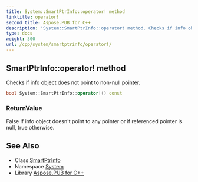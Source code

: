 ```yaml
---
title: System::SmartPtrInfo::operator! method
linktitle: operator!
second_title: Aspose.PUB for C++
description: 'System::SmartPtrInfo::operator! method. Checks if info object does not point to non-null pointer in C++.'
type: docs
weight: 300
url: /cpp/system/smartptrinfo/operator!/
---
```

## SmartPtrInfo::operator! method


Checks if info object does not point to non-null pointer.

```cpp
bool System::SmartPtrInfo::operator!() const
```


### ReturnValue

False if info object doesn't point to any pointer or if referenced pointer is null, true otherwise.

## See Also

* Class [SmartPtrInfo](../)
* Namespace [System](../../)
* Library [Aspose.PUB for C++](../../../)
